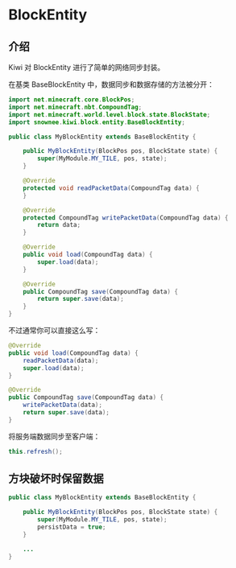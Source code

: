# BlockEntity

## 介绍

Kiwi 对 BlockEntity 进行了简单的网络同步封装。

在基类 BaseBlockEntity 中，数据同步和数据存储的方法被分开：

```java
import net.minecraft.core.BlockPos;
import net.minecraft.nbt.CompoundTag;
import net.minecraft.world.level.block.state.BlockState;
import snownee.kiwi.block.entity.BaseBlockEntity;

public class MyBlockEntity extends BaseBlockEntity {

	public MyBlockEntity(BlockPos pos, BlockState state) {
		super(MyModule.MY_TILE, pos, state);
	}

	@Override
	protected void readPacketData(CompoundTag data) {
	}

	@Override
	protected CompoundTag writePacketData(CompoundTag data) {
		return data;
	}

	@Override
	public void load(CompoundTag data) {
		super.load(data);
	}

	@Override
	public CompoundTag save(CompoundTag data) {
		return super.save(data);
	}
}
```

不过通常你可以直接这么写：

```java
@Override
public void load(CompoundTag data) {
	readPacketData(data);
	super.load(data);
}

@Override
public CompoundTag save(CompoundTag data) {
	writePacketData(data);
	return super.save(data);
}
```

将服务端数据同步至客户端：

```java
this.refresh();
```

## 方块破坏时保留数据

```java hl_lines="5"
public class MyBlockEntity extends BaseBlockEntity {

	public MyBlockEntity(BlockPos pos, BlockState state) {
		super(MyModule.MY_TILE, pos, state);
		persistData = true;
	}

    ...
}
```
